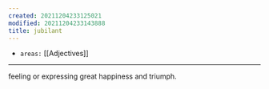```yaml
---
created: 20211204233125021
modified: 20211204233143888
title: jubilant
---
```


- `areas:` [[Adjectives]]

---

feeling or expressing great happiness and triumph.
